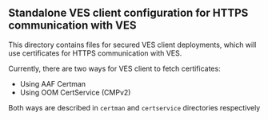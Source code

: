 Standalone VES client configuration for HTTPS communication with VES
------------------------

This directory contains files for secured VES client deployments, which will use certificates for HTTPS communication with VES.  

Currently, there are two ways for VES client to fetch certificates:
* Using AAF Certman 
* Using OOM CertService (CMPv2) 
    
Both ways are described in `certman` and `certservice` directories respectively

